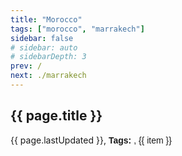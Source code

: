 ```yaml
---
title: "Morocco"
tags: ["morocco", "marrakech"]
sidebar: false
# sidebar: auto
# sidebarDepth: 3
prev: /
next: ./marrakech
---
```


<router-link
    v-for="page in pages"
    v-bind:key="page.path"
    :to="page.path"
    tag="div"><h2><a>{{ page.title }}</a></h2><div>{{ page.lastUpdated }}, <b class="tags-heading">Tags:</b> <span v-for="(item, index) in page.frontmatter.tags" class="tag"><span v-if="index != 0">, </span>{{ item }}</span></div><div></div>
</router-link>

<script>
const LOCALE = 'en-GB';
const LOCALE_OPTIONS  = { weekday: 'long', year: 'numeric', month: 'long', day: 'numeric' };

const format_date = (date) => {
    return new Date(date).toLocaleDateString(LOCALE, LOCALE_OPTIONS);
}

export default {
    computed: {
        pages() {
            // { "title": "Rust Lang", "frontmatter": { "title": "Rust Lang", "tags": [ "blog", "programming", "software", "rust", "rust lang" ], "date": "2020-08-01", "sidebar": false, "type": "post", "prev": false, "next": "./projects" }, "regularPath": "/rust-lang/", "relativePath": "rust-lang/index.md", "key": "v-32333916", "path": "/rust-lang/", "headers": [ { "level": 2, "title": "Pages", "slug": "pages" } ], "lastUpdated": "8/11/2020, 3:24:34 PM" }
            const { regularPath, relativePath, path } = this.$page;
            // const current_path =
            // console.log('this.$page=%O', this.$page);
            // console.log('this.$page=%o', this.$page);
            // console.log('this.$page=%j', this.$page);
            const sorted_desc = this.$site.pages.filter((page) => {
                // console.log('page=%O', page);
                // console.log('page=%o', page);
                // console.log('page=%j', page);
                const { path } = page;
                if (page.path && page.path === regularPath) {
                    return false;
                }
                if (page.path && page.path.startsWith(regularPath)) {
                    return true;
                }
                return false;
                // console.log('page.path=', page.path);
                // return page.path.startsWith(regularPath);
            }).sort((a,b) => {
                return new Date(b.lastUpdated) - new Date(a.lastUpdated);
            }).map((page) => {
                const formatted_date = format_date(page.lastUpdated);
                page.lastUpdated = formatted_date;

                return page;
            });

            // console.log('sorted_desc=', sorted_desc);
            return sorted_desc;
        }
    },
}
</script>

<style scoped>
.tags-heading {
    font-family: 'Alegreya Sans SC', sans-serif;
}
.tags {
    font-family: 'Alegreya Sans SC', sans-serif;
}

.tag {
    font-family: 'Alegreya Sans SC', sans-serif;
}
</style>
